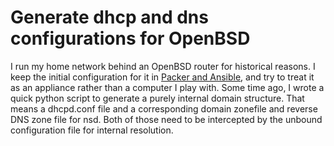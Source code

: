 # Generate dhcp and dns configurations for OpenBSD

I run my home network behind an OpenBSD router for historical reasons.  I keep the initial configuration for it in [Packer and Ansible](http://github.com/alexlovelltroy/openbsd_router), and try to treat it as an appliance rather than a computer I play with.  Some time ago, I wrote a quick python script to generate a purely internal domain structure.  That means a dhcpd.conf file and a corresponding domain zonefile and reverse DNS zone file for nsd.  Both of those need to be intercepted by the unbound configuration file for internal resolution.
